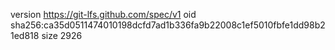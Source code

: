 version https://git-lfs.github.com/spec/v1
oid sha256:ca35d0511474010198dcfd7ad1b336fa9b22008c1ef5010fbfe1dd98b21ed818
size 2926
